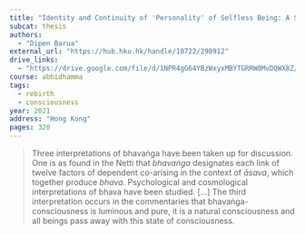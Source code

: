 ```yaml
---
title: "Identity and Continuity of 'Personality' of Selfless Being: A Study of the Concept of *Bhavaṅga-citta* in Theravāda Buddhism"
subcat: thesis
authors:
  - "Dipen Barua"
external_url: "https://hub.hku.hk/handle/10722/298912"
drive_links:
  - "https://drive.google.com/file/d/1NPR4gG64YBzWxyxMBYTGRRW0MvDQWX8Z/view?usp=sharing"
course: abhidhamma
tags:
  - rebirth
  - consciousness
year: 2021
address: "Hong Kong"
pages: 320 
---
```


> Three interpretations of
bhavaṅga have been taken up for discussion. One is as found in the Netti that *bhavaṅga*
designates each link of twelve factors of dependent co-arising in the context of *āsava*, which 
together produce *bhava.*
Psychological and cosmological interpretations of bhava have been 
studied. [...]
The third interpretation occurs in the commentaries that bhavaṅga-consciousness is 
luminous and pure, it is a natural consciousness and all beings pass away with this state of 
consciousness.
 